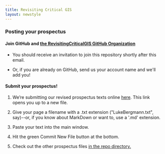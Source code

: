```yaml
---
title: Revisiting Critical GIS
layout: newstyle
---
```

### Posting your prospectus

#### Join GitHub and [the RevisitingCriticalGIS GitHub Organization](https://github.com/RevisitingCriticalGIS/)

* You should receive an invitation to join this repository shortly after this email.

* Or, if you are already on GitHub, send us your account name and we'll add you!

#### Submit your prospectus!

1. We’re submitting our revised prospectus texts online [here](https://github.com/RevisitingCriticalGIS/Prospectuses/new/master). This link opens you up to a new file.

2. Give your page a filename with a .txt extension ("LukeBergmann.txt", say)--or, if you know about MarkDown or want to, use a '.md' extension.

3. Paste your text into the main window.

4. Hit the green Commit New File button at the bottom.

5. Check out the other prospectus files [in the repo directory.](https://github.com/RevisitingCriticalGIS/Prospectuses)


